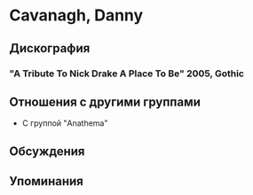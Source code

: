 # Cavanagh, Danny



## Дискография

### "A Tribute To Nick Drake A Place To Be" 2005, Gothic




## Отношения с другими группами

* C группой "Anathema" 

## Обсуждения


## Упоминания

